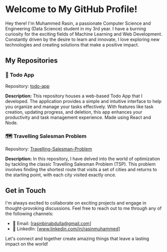 <p align="center">

</p>

# Welcome to My GitHub Profile!

Hey there! I'm Muhammed Rasin, a passionate Computer Science and Engineering (Data Science) student in my 3rd year. I have a burning curiosity for the exciting fields of Machine Learning and Web Development. Constantly driven by the desire to learn and innovate, I love exploring new technologies and creating solutions that make a positive impact.

## My Repositories

### 📁 Todo App
Repository: [todo-app](https://github.com/rasinmuhammed/todo-app)

**Description:** This repository houses a web-based Todo App that I developed. The application provides a simple and intuitive interface to help you organize and manage your tasks effectively. With features like task creation, updating progress, and deletion, this app enhances your productivity and task management experience. Made using React and Node.

<p align="center">
 
</p>

### 🗺️ Travelling Salesman Problem
Repository: [Travelling-Salesman-Problem](https://github.com/rasinmuhammed/Travelling-Salesman-Problem)

**Description:** In this repository, I have delved into the world of optimization by tackling the classic Travelling Salesman Problem (TSP). This problem involves finding the shortest route that visits a set of cities and returns to the starting point, with each city visited exactly once. 

<p align="center">

</p>

## Get in Touch

I'm always excited to collaborate on exciting projects and engage in thought-provoking discussions. Feel free to reach out to me through any of the following channels:

- 📧 Email: [rasinbinabdulla@gmail.com]
- 💼 LinkedIn: [www.linkedin.com/in/rasinmuhammed]

Let's connect and together create amazing things that leave a lasting impact on the world!

<p align="center">

</p>

